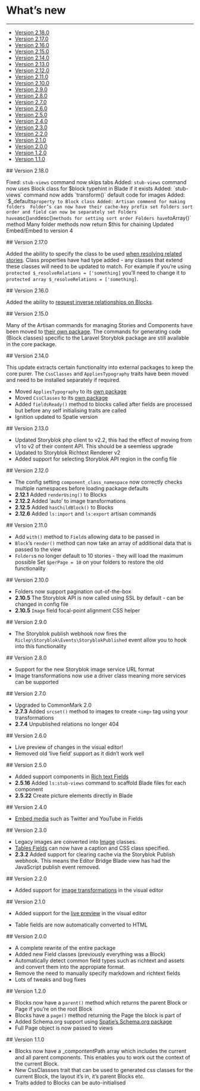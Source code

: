 # What’s new

---


- [Version 2.18.0](#2-18-0)
- [Version 2.17.0](#2-17-0)
- [Version 2.16.0](#2-16-0)
- [Version 2.15.0](#2-15-0)
- [Version 2.14.0](#2-14-0)
- [Version 2.13.0](#2-13-0)
- [Version 2.12.0](#2-12-0)
- [Version 2.11.0](#2-11-0)
- [Version 2.10.0](#2-10-0)
- [Version 2.9.0](#2-9-0)
- [Version 2.8.0](#2-8-0)
- [Version 2.7.0](#2-7-0)
- [Version 2.6.0](#2-6-0)
- [Version 2.5.0](#2-5-0)
- [Version 2.4.0](#2-4-0)
- [Version 2.3.0](#2-3-0)
- [Version 2.2.0](#2-2-0)
- [Version 2.1.0](#2-1-0)
- [Version 2.0.0](#2-0-0)
- [Version 1.2.0](#1-2-0)
- [Version 1.1.0](#1-1-0)


<a name="2-18-0">
## Version 2.18.0
</a>

Fixed: `stub-views` command now skips tabs
Added: `stub-views` command now uses Block class for $block typehint in Blade if it exists
Added: `stub-views` command now adds `transform()` default code for images
Added: `$_defaults` property to Block class
Added: Artisan commend for making folders 
Folder’s can now have their cache-key prefix set
Folders sort order and field can now be separately set
Folders have `asc()` and `desc()` methods for setting sort order
Folders have `toArray()` method
Many folder methods now return $this for chaining
Updated Embed/Embed to version 4

<a name="2-17-0">
## Version 2.17.0
</a>

Added the ability to specify the class to be used [when resolving related stories](/{{route}}/{{version}}/requesting-pages#resolving-related-stories).
Class properties have had type added - any classes that extend these classes will need to be updated to match. For example if you’re using `protected $_resolveRelations = ['something]` you’ll need to change it to `protected array $_resolveRelations = ['something]`.


<a name="2-16-0">
## Version 2.16.0
</a>

Added the ability to [request inverse relationships on Blocks](/{{route}}/{{version}}/requesting-pages#resolving-inverse-relationships).


<a name="2-15-0">
## Version 2.15.0
</a>

Many of the Artisan commands for managing Stories and Components have been moved to [their own package](/{{route}}/{{version}}/cli). The commands for generating code (Block classes) specific to the Laravel Storyblok package are still available in the core package.

<a name="2-14-0">
## Version 2.14.0
</a>

This update extracts certain functionality into external packages to keep the core purer. The `CssClasses` and `AppliesTypography` traits have been moved and need to be installed separately if required.

- Moved `AppliesTypography` to its [own package](https://github.com/RicLeP/laravel-storyblok-typography)
- Moved `CssClasses` to its [own package](https://github.com/RicLeP/laravel-storyblok-css)
- Added `fieldsReady()` method to blocks called after fields are processed but before any self initialising traits are called
- Ignition updated to Spatie version


<a name="2-13-0">
## Version 2.13.0
</a>

- Updated Storyblok php client to v2.2, this had the effect of moving from v1 to v2 of their content API. This should be a seemless upgrade
- Updated to Storyblok Richtext Renderer v2
- Added support for selecting Storyblok API region in the config file


<a name="2-12-0">
## Version 2.12.0
</a>

- The config setting `component_class_namespace` now correctly checks multiple namespaces before loading package defaults
- **2.12.1** Added `renderUsing()` to Blocks
- **2.12.2** Added ‘auto’ to image transformations
- **2.12.5** Added `hasChildBlock()` to Blocks
- **2.12.6** Added `ls:import` and `ls:export` artisan commands


<a name="2-11-0">
## Version 2.11.0
</a>

- Add `with()` method to `Field`s allowing data to be passed in
- `Block`’s `render()` method can now take an array of additional data that is passed to the view
- `Folders`s no longer default to 10 stories - they will load the maximum possible Set `$perPage = 10` on your folders to restore the old functionality 


<a name="2-10-0">
## Version 2.10.0
</a>

- Folders now support pagination out-of-the-box
- **2.10.5** The Storyblok API is now called using SSL by default - can be changed in config file
- **2.10.5** `Image` field focal-point alignment CSS helper

<a name="2-9-0">
## Version 2.9.0
</a>

- The Storyblok publish webhook now fires the `Riclep\Storyblok\Events\StoryblokPublished` event allow you to hook into this functionality


<a name="2-8-0">
## Version 2.8.0
</a>

- Support for the new Storyblok image service URL format
- Image transformations now use a driver class meaning more services can be supported


<a name="2-7-0">
## Version 2.7.0
</a>

- Upgraded to CommonMark 2.0
- **2.7.3** Added `srcset()` method to images to create `<img>` tag using your transformations
- **2.7.4** Unpublished relations no longer 404


<a name="2-6-0">
## Version 2.6.0
</a>

- Live preview of changes in the visual editor!
- Removed old ‘live field’ support as it didn’t work well

<a name="2-5-0">
## Version 2.5.0
</a>

- Added support components in [Rich text Fields](/{{route}}/{{version}}/fields) 
- **2.5.16** Added `ls:stub-views` command to scaffold Blade files for each component
- **2.5.22** Create picture elements directly in Blade

<a name="2-4-0">
## Version 2.4.0
</a>

- [Embed media](/{{route}}/{{version}}/embedding-media) such as Twitter and YouTube in Fields


<a name="2-3-0">
## Version 2.3.0
</a>

- Legacy images are converted into [Image](/{{route}}/{{version}}/images) classes.
- [Tables Fields](/{{route}}/{{version}}/fields#table-field) can now have a caption and CSS class specified.
- **2.3.2** Added support for clearing cache via the Storyblok Publish webhook. This means the Editor Bridge Blade view has had the JavaScript publish event removed.


<a name="2-2-0">
## Version 2.2.0
</a>

- Added support for [image transformations](/{{route}}/{{version}}/images) in the visual editor


<a name="2-1-0">
## Version 2.1.0
</a>

- Added support for the [live preview](/{{route}}/{{version}}/linking-the-visual-editor#live-view) in the visual editor

- Table fields are now automatically converted to HTML

<a name="2-0-0">
## Version 2.0.0
</a>

- A complete rewrite of the entire package
- Added new Field classes (previously everything was a Block)
- Automatically detect common field types such as richtext and assets and convert them into the appropiate format.
- Remove the need to manually specify markdown and richtext fields
- Lots of tweaks and bug fixes

<a name="1-2-0">
## Version 1.2.0
</a>

- Blocks now have a `parent()` method which returns the parent Block or Page if you’re on the root Block
- Blocks have a `page()` method returning the Page the block is part of
- Added Schema.org support using [Spatie’s Schema.org package](https://github.com/spatie/schema-org)
- Full Page object is now passed to views


<a name="1-1-0">
## Version 1.1.0
</a>

- Blocks now have a _compontentPath array which includes the current and all parent components. This enables you to work out the context of the current Block.
- New CssClassses trait that can be used to generated css classes for the current Block, the layout it’s in, it’s parent Blocks etc.
- Traits added to Blocks can be auto-initialised


